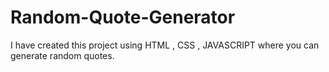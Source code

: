 # Random-Quote-Generator
I have created this project using HTML , CSS , JAVASCRIPT where you can generate random quotes.
